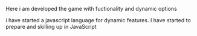  Here i am developed the game with fuctionality and dynamic options
 
 
 i have started a javascript language for dynamic features.
 I have started to prepare and skilling up in JavaScript

   
